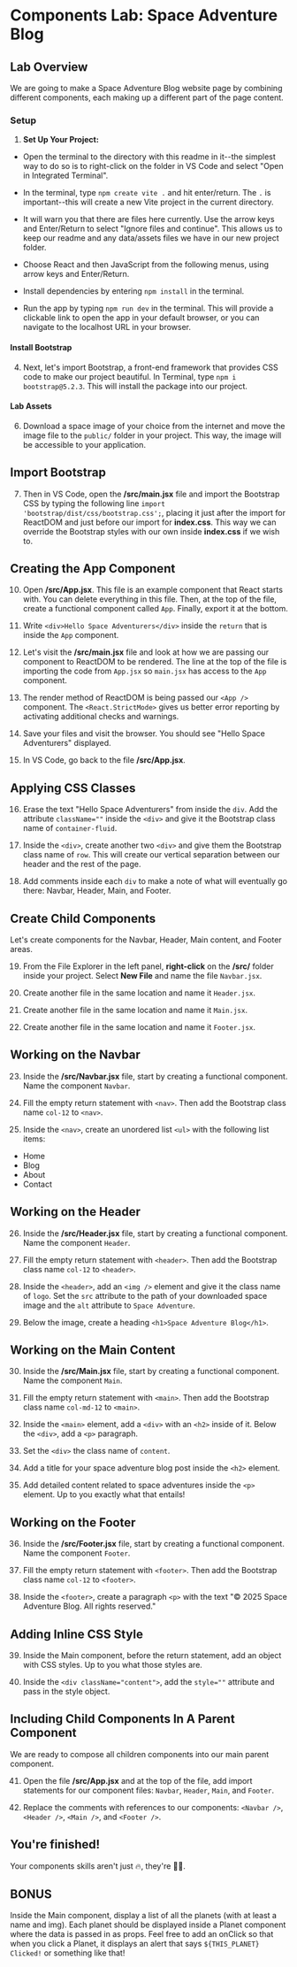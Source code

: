 # Components Lab: Space Adventure Blog

## Lab Overview

We are going to make a Space Adventure Blog website page by combining different components, each making up a different part of the page content.

### Setup

1. **Set Up Your Project:**

- Open the terminal to the directory with this readme in it--the simplest way to do so is to right-click on the folder in VS Code and select "Open in Integrated Terminal".

- In the terminal, type `npm create vite .` and hit enter/return. The `.` is important--this will create a new Vite project in the current directory.

- It will warn you that there are files here currently. Use the arrow keys and Enter/Return to select "Ignore files and continue". This allows us to keep our readme and any data/assets files we have in our new project folder.

- Choose React and then JavaScript from the following menus, using arrow keys and Enter/Return.

- Install dependencies by entering `npm install` in the terminal.

- Run the app by typing `npm run dev` in the terminal. This will provide a clickable link to open the app in your default browser, or you can navigate to the localhost URL in your browser.

#### Install Bootstrap

4. Next, let's import Bootstrap, a front-end framework that provides CSS code to make our project beautiful. In Terminal, type `npm i bootstrap@5.2.3`. This will install the package into our project.

#### Lab Assets

6. Download a space image of your choice from the internet and move the image file to the `public/` folder in your project. This way, the image will be accessible to your application.

## Import Bootstrap

7. Then in VS Code, open the **/src/main.jsx** file and import the Bootstrap CSS by typing the following line `import 'bootstrap/dist/css/bootstrap.css';`, placing it just after the import for ReactDOM and just before our import for **index.css**. This way we can override the Bootstrap styles with our own inside **index.css** if we wish to.

## Creating the App Component

10. Open **/src/App.jsx**. This file is an example component that React starts with. You can delete everything in this file. Then, at the top of the file, create a functional component called `App`. Finally, export it at the bottom.

11. Write `<div>Hello Space Adventurers</div>` inside the `return` that is inside the `App` component.

12. Let's visit the **/src/main.jsx** file and look at how we are passing our component to ReactDOM to be rendered. The line at the top of the file is importing the code from `App.jsx` so `main.jsx` has access to the `App` component.

13. The render method of ReactDOM is being passed our `<App />` component. The `<React.StrictMode>` gives us better error reporting by activating additional checks and warnings.

14. Save your files and visit the browser. You should see "Hello Space Adventurers" displayed.

15. In VS Code, go back to the file **/src/App.jsx**.

## Applying CSS Classes

16. Erase the text "Hello Space Adventurers" from inside the `div`. Add the attribute `className=""` inside the `<div>` and give it the Bootstrap class name of `container-fluid`.

17. Inside the `<div>`, create another two `<div>` and give them the Bootstrap class name of `row`. This will create our vertical separation between our header and the rest of the page.

18. Add comments inside each `div` to make a note of what will eventually go there: Navbar, Header, Main, and Footer.

## Create Child Components

Let's create components for the Navbar, Header, Main content, and Footer areas.

19. From the File Explorer in the left panel, **right-click** on the **/src/** folder inside your project. Select **New File** and name the file `Navbar.jsx`.

20. Create another file in the same location and name it `Header.jsx`.

21. Create another file in the same location and name it `Main.jsx`.

22. Create another file in the same location and name it `Footer.jsx`.

## Working on the Navbar

23. Inside the **/src/Navbar.jsx** file, start by creating a functional component. Name the component `Navbar`.

24. Fill the empty return statement with `<nav>`. Then add the Bootstrap class name `col-12` to `<nav>`.

25. Inside the `<nav>`, create an unordered list `<ul>` with the following list items:
   - Home
   - Blog
   - About
   - Contact

## Working on the Header

26. Inside the **/src/Header.jsx** file, start by creating a functional component. Name the component `Header`.

27. Fill the empty return statement with `<header>`. Then add the Bootstrap class name `col-12` to `<header>`.

28. Inside the `<header>`, add an `<img />` element and give it the class name of `logo`. Set the `src` attribute to the path of your downloaded space image and the `alt` attribute to `Space Adventure`.

29. Below the image, create a heading `<h1>Space Adventure Blog</h1>`.

## Working on the Main Content

30. Inside the **/src/Main.jsx** file, start by creating a functional component. Name the component `Main`.

31. Fill the empty return statement with `<main>`. Then add the Bootstrap class name `col-md-12` to `<main>`.

32. Inside the `<main>` element, add a `<div>` with an `<h2>` inside of it. Below the `<div>`, add a `<p>` paragraph.

33. Set the `<div>` the class name of `content`.

34. Add a title for your space adventure blog post inside the `<h2>` element.

35. Add detailed content related to space adventures inside the `<p>` element. Up to you exactly what that entails!

## Working on the Footer

36. Inside the **/src/Footer.jsx** file, start by creating a functional component. Name the component `Footer`.

37. Fill the empty return statement with `<footer>`. Then add the Bootstrap class name `col-12` to `<footer>`.

38. Inside the `<footer>`, create a paragraph `<p>` with the text "© 2025 Space Adventure Blog. All rights reserved."

## Adding Inline CSS Style

39. Inside the Main component, before the return statement, add an object with CSS styles. Up to you what those styles are.

40. Inside the `<div className="content">`, add the `style=""` attribute and pass in the style object.

## Including Child Components In A Parent Component

We are ready to compose all children components into our main parent component.

41. Open the file **/src/App.jsx** and at the top of the file, add import statements for our component files: `Navbar`, `Header`, `Main`, and `Footer`.

42. Replace the comments with references to our components: `<Navbar />`, `<Header />`, `<Main />`, and `<Footer />`.

## You're finished!

Your components skills aren't just 🔥, they're 🚀🔥.

## BONUS

Inside the Main component, display a list of all the planets (with at least a name and img). Each planet should be displayed inside a Planet component where the data is passed in as props. 
Feel free to add an onClick so that when you click a Planet, it displays an alert that says `${THIS_PLANET} Clicked!` or something like that!


